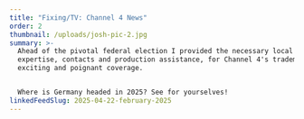 ```yaml
---
title: "Fixing/TV: Channel 4 News"
order: 2
thumbnail: /uploads/josh-pic-2.jpg
summary: >-
  Ahead of the pivotal federal election I provided the necessary local
  expertise, contacts and production assistance, for Channel 4's trademark
  exciting and poignant coverage.


  Where is Germany headed in 2025? See for yourselves!
linkedFeedSlug: 2025-04-22-february-2025
---
```

